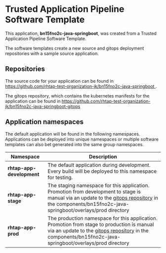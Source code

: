 # Trusted Application Pipeline Software Template

This application, **bn15fno2c-java-springboot**, was created from a Trusted Application Pipeline Software Template.

The software templates create a new source and gitops deployment repositories with a sample source application. 

## Repositories

The source code for your application can be found in [https://github.com/rhtap-test-organization-jk/bn15fno2c-java-springboot ](https://github.com/rhtap-test-organization-jk/bn15fno2c-java-springboot ).
 
The gitops repository, which contains the kubernetes manifests for the application can be found in 
[https://github.com/rhtap-test-organization-jk/bn15fno2c-java-springboot-gitops ](https://github.com/rhtap-test-organization-jk/bn15fno2c-java-springboot-gitops ) 

## Application namespaces 

The default application will be found in the following namespaces. Applications can be deployed into unique namespaces or multiple software templates can also bet generated into the same group namespaces.  

|  Namespace   |  Description   |  
| -------- | -------- |   
| **rhtap-app-development** | The default application during development. Every build will be deployed to this namespace for testing. | 
| **rhtap-app-stage** | The staging namespace for this application. Promotion from development to stage is manual via an update to the [gitops repository](https://github.com/rhtap-test-organization-jk/bn15fno2c-java-springboot-gitops ) in the components/bn15fno2c-java-springboot/overlays/prod directory |  
| **rhtap-app-prod** | The production namespace for this application. Promotion from stage to production is manual via an update to the [gitops repository](https://github.com/rhtap-test-organization-jk/bn15fno2c-java-springboot-gitops ) in the components/bn15fno2c-java-springboot/overlays/prod directory | 